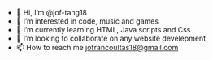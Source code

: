 - 👋 Hi, I’m @jof-tang18
- 👀 I’m interested in code, music and games
- 🌱 I’m currently learning HTML, Java scripts and Css
- 💞️ I’m looking to collaborate on any website develepment 
- 📫 How to reach me jofrancoultas18@gmail.com

<!---
jof-tang18/jof-tang18 is a ✨ special ✨ repository because its `README.md` (this file) appears on your GitHub profile.
You can click the Preview link to take a look at your changes.
--->
